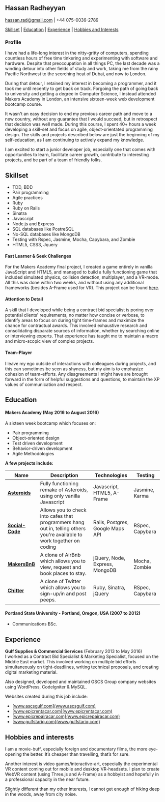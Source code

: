 ## Hassan Radheyyan

hassan.rad@gmail.com | +44 075-0036-2789

[Skillset](#Skillset) | [Education](#Education) | [Experience](#Experience) | [Hobbies and Interests](#Hobbies)

### Profile

I have had a life-long interest in the nitty-gritty of computers, spending countless hours of free time tinkering and experimenting with software and hardware. Despite that preoccupation in all things PC, the last decade was a winding detour into other fields of study and work, taking me from the rainy Pacific Northwest to the scorching heat of Dubai, and now to London.

During that detour, I retained my interest in becoming a programmer, and it took me until recently to get back on track. Forgoing the path of going back to university and getting a degree in Computer Science, I instead attended Makers Academy in London, an intensive sixteen-week web development bootcamp course.

It wasn't an easy decision to end my previous career path and move to a new country, without any guarantee that I would succeed, but in retrospect that decision was well made. During this course, I spent 40+ hours a week developing a skill-set and focus on agile, object-orientated programming design. The skills and projects described below are just the beginning of my self-education, as I am continuing to actively expand my knowledge.

I am excited to start a junior developer job, especially one that comes with opportunities to learn, facilitate career growth, contribute to interesting projects, and be part of a team of friendly folks.

## <a name="Skillset">Skillset</a>

  - TDD, BDD
  - Pair programming
  - Agile practices
  - Ruby
  - Ruby on Rails
  - Sinatra
  - Javascript
  - Node.js and Express
  - SQL databases like PostreSQL
  - No-SQL databases like MongoDB
  - Testing with Rspec, Jasmine, Mocha, Capybara, and Zombie
  - HTML5, CSS3, Jquery

#### Fast Learner & Seek Challenges

For the Makers Academy final project, I created a game entirely in vanilla JavaScript and HTML5, and managed to build a fully functioning game that included simulated physics, collision detection, multiplayer, and a VR-mode. All this was done within two weeks, and without using any additional frameworks (besides A-Frame used for VR). This project can be found [here](http://makeroids.herokuapp.com/).

#### Attention to Detail

A skill that I developed while being a contract bid specialist is poring over potential clients' requirements, no matter how concise or verbose, to identify areas to focus on during tight time-frames and maximize the chance for contractual awards. This involved exhaustive research and consolidating disparate sources of information, whether by searching online or interviewing experts. That experience has taught me to maintain a macro and micro-scopic view of complex projects.

#### Team-Player

I leave my ego outside of interactions with colleagues during projects, and this can sometimes be seen as shyness, but my aim is to emphasize cohesion of team-efforts. Any disagreements I might have are brought forward in the form of helpful suggestions and questions, to maintain the XP values of communication and respect.

## <a name="Education">Education</a>

#### Makers Academy (May 2016 to August 2016)

A sixteen week bootcamp which focuses on:
* Pair programming
* Object-oriented design
* Test driven development
* Behavior-driven development
* Agile Methodologies

**A few projects include:**

| Name | Description | Technologies | Testing |
|------|-------------|--------------|---------|
|[**Asteroids**](https://github.com/hassanrad/Asteroids)| Fully functioning remake of Asteroids, using only vanilla Javascript | Javascript, HTML5, A-Frame | Jasmine, Karma |
|[**Social-Code**](https://github.com/hassanrad/social-code)| Allows you to check into cafes that programmers hang out in, telling others you're available to work together on coding | Rails, Postgres, Google Maps API | RSpec, Capybara |
|[**MakersBnB**](https://github.com/hassanrad/makersbnb)| A clone of AirBnb which allows you to view, request and book places to stay. | jQuery, Node, Express, MongoDB | Mocha, Zombie |
|[**Chitter**](https://github.com/hassanrad/chitter-challenge)| A clone of Twitter which allows you to sign-up/in and post peeps. | Ruby, Sinatra, jQuery | RSpec, Capybara |

#### Portland State University - Portland, Oregon, USA (2007 to 2012)

* Communications BSc.

## <a name="Experience">Experience</a>

**Gulf Supplies & Commercial Services** (February 2013 to May 2016)  
I worked as a Contract Bid Specialist & Marketing Specialist, focused on the Middle East market. This involved working on multiple bid efforts simultaneously on tight-deadlines, writing technical proposals, and creating digital marketing material.

Also designed, developed and maintained GSCS Group company websites using WordPress, CodeIgniter & MySQL.

Websites created during this job include: 
* [www.ascsgulf.com](www.ascsgulf.com)
* [www.epicrentacar.com](www.epicrentacar.com)
* [www.epicrepairacar.com](www.epicrepairacar.com)
* [www.gulfstariq.com](www.gulfstariq.com)

## <a name="Hobbies">Hobbies and interests</a>

I am a movie-buff, especially foreign and documentary films, the more eye-opening the better. It’s cheaper than travelling, that’s for sure.

Another interest is video games/interactive-art, especially the experimental VR content coming out for mobile and desktop VR-headsets. I plan to create WebVR content (using Three.js and A-Frame) as a hobbyist and hopefully in a professional capacity in the near future.

Slightly different than my other interests, I cannot get enough of hiking deep in the woods, away from city noise.
